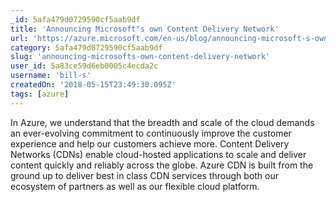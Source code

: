 ```yaml
---
_id: 5afa479d0729590cf5aab9df
title: 'Announcing Microsoft"s own Content Delivery Network'
url: 'https://azure.microsoft.com/en-us/blog/announcing-microsoft-s-own-cdn-network/'
category: 5afa479d0729590cf5aab9df
slug: 'announcing-microsofts-own-content-delivery-network'
user_id: 5a83ce59d6eb0005c4ecda2c
username: 'bill-s'
createdOn: '2018-05-15T23:49:30.095Z'
tags: [azure]
---
```


In Azure, we understand that the breadth and scale of the cloud demands an ever-evolving commitment to continuously improve the customer experience and help our customers achieve more. Content Delivery Networks (CDNs) enable cloud-hosted applications to scale and deliver content quickly and reliably across the globe. Azure CDN is built from the ground up to deliver best in class CDN services through both our ecosystem of partners as well as our flexible cloud platform.
